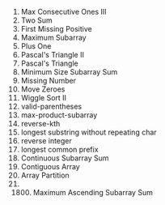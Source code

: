 1) Max Consecutive Ones III
2) Two Sum
3) First Missing Positive
4) Maximum Subarray
5) Plus One
6) Pascal's Triangle II
7) Pascal's Triangle
8) Minimum Size Subarray Sum
9) Missing Number
10) Move Zeroes
11) Wiggle Sort II
12) valid-parentheses
13) max-product-subarray
14) reverse-kth
15) longest substring without repeating char
16) reverse integer
17) longest common prefix
18) Continuous Subarray Sum
19) Contiguous Array
20) Array Partition
21) 1800. Maximum Ascending Subarray Sum
